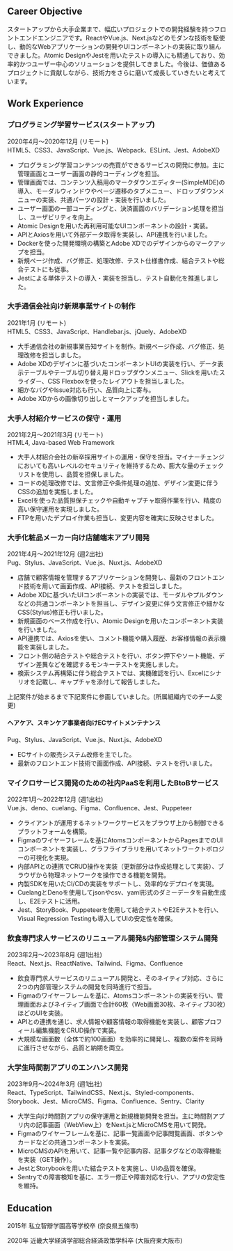 ## Career Objective

スタートアップから大手企業まで、幅広いプロジェクトでの開発経験を持つフロントエンドエンジニアです。ReactやVue.js、Next.jsなどのモダンな技術を駆使し、動的なWebアプリケーションの開発やUIコンポーネントの実装に取り組んできました。Atomic DesignやJestを用いたテストの導入にも精通しており、効率的かつユーザー中心のソリューションを提供してきました。今後は、価値あるプロジェクトに貢献しながら、技術力をさらに磨いて成長していきたいと考えています。

## Work Experience

### プログラミング学習サービス(スタートアップ)

2020年4月～2020年12月 (リモート)  
HTML5、CSS3、JavaScript、Vue.js、Webpack、ESLint、Jest、AdobeXD  
- プログラミング学習コンテンツの売買ができるサービスの開発に参加。主に管理画面とユーザー画面の静的コーディングを担当。
- 管理画面では、コンテンツ入稿用のマークダウンエディター(SimpleMDE)の導入、モーダルウィンドウやページ遷移のタブメニュー、ドロップダウンメニューの実装、共通パーツの設計・実装を行いました。
- ユーザー画面の一部コーディングと、決済画面のバリデーション処理を担当し、ユーザビリティを向上。
- Atomic Designを用いた再利用可能なUIコンポーネントの設計・実装。
- APIとAxiosを用いて外部データ取得を実装し、API連携を行いました。
- Dockerを使った開発環境の構築とAdobe XDでのデザインからのマークアップを担当。
- 新規ページ作成、バグ修正、処理改修、テスト仕様書作成、結合テストや総合テストにも従事。
- Jestによる単体テストの導入・実装を担当し、テスト自動化を推進しました。

### 大手通信会社向け新規事業サイトの制作

2021年1月 (リモート)  
HTML5、CSS3、JavaScript、Handlebar.js、jQuely、AdobeXD
- 大手通信会社の新規事業告知サイトを制作。新規ページ作成、バグ修正、処理改修を担当しました。
- Adobe XDのデザインに基づいたコンポーネントUIの実装を行い、データ表示テーブルやテーブル切り替え用ドロップダウンメニュー、Slickを用いたスライダー、CSS Flexboxを使ったレイアウトを担当しました。
- 細かなバグやIssue対応も行い、品質向上に寄与。
- Adobe XDからの画像切り出しとマークアップを担当しました。

### 大手人材紹介サービスの保守・運用

2021年2月～2021年3月 (リモート)  
HTML4, Java-based Web Framework
- 大手人材紹介会社の新卒採用サイトの運用・保守を担当。マイナーチェンジにおいても高いレベルのセキュリティを維持するため、膨大な量のチェックリストを使用し、品質を担保しました。
- コードの処理改修では、文言修正や条件処理の追加、デザイン変更に伴うCSSの追加を実施しました。
- Excelを使った品質担保チェックや自動キャプチャ取得作業を行い、精度の高い保守運用を実現しました。
- FTPを用いたデプロイ作業も担当し、変更内容を確実に反映させました。

### 大手化粧品メーカー向け店舗端末アプリ開発

2021年4月～2021年12月 (週2出社)  
Pug、Stylus、JavaScript、Vue.js、Nuxt.js、AdobeXD
- 店舗で顧客情報を管理するアプリケーションを開発し、最新のフロントエンド技術を用いて画面作成、API接続、テストを担当しました。
- Adobe XDに基づいたUIコンポーネントの実装では、モーダルやプルダウンなどの共通コンポーネントを担当し、デザイン変更に伴う文言修正や細かなCSS(Stylus)修正も行いました。
- 新規画面のベース作成を行い、Atomic Designを用いたコンポーネント実装を行いました。
- API連携では、Axiosを使い、コメント機能や購入履歴、お客様情報の表示機能を実装しました。
- フロント側の結合テストや総合テストを行い、ボタン押下やソート機能、デザイン差異などを確認するモンキーテストを実施しました。
- 検索システム再構築に伴う総合テストでは、実機確認を行い、Excelにシナリオを記載し、キャプチャを添付して報告しました。

上記案件が始まるまで下記案件に参画していました。(所属組織内でのチーム変更)

#### ヘアケア、スキンケア事業者向けECサイトメンテナンス

Pug、Stylus、JavaScript、Vue.js、Nuxt.js、AdobeXD
- ECサイトの販売システム改修を主でした。
- 最新のフロントエンド技術で画面作成、API接続、テストを行いました。

### マイクロサービス開発のための社内PaaSを利用したBtoBサービス

2022年1月～2022年12月 (週1出社)  
Vue.js、deno、cuelang、Figma、Confluence、Jest、Puppeteer
- クライアントが運用するネットワークサービスをブラウザ上から制御できるプラットフォームを構築。
- Figmaのワイヤーフレームを基にAtomsコンポーネントからPagesまでのUIコンポーネントを実装し、グラフライブラリを用いてネットワークトポロジーの可視化を実現。
- 内部APIとの連携でCRUD操作を実装（更新部分は作成処理として実装）、ブラウザから物理ネットワークを操作できる機能を開発。
- 内製SDKを用いたCI/CDの実装をサポートし、効率的なデプロイを実現。
- CuelangとDenoを使用してjsonやcsv、yaml形式のダミーデータを自動生成し、E2Eテストに活用。
- Jest、StoryBook、Puppeteerを使用して結合テストやE2Eテストを行い、Visual Regression Testingも導入してUIの安定性を確保。

### 飲食専門求人サービスのリニューアル開発&内部管理システム開発

2023年2月～2023年8月 (週1出社)  
React、Next.js、ReactNative、Tailwind、Figma、Confluence
- 飲食専門求人サービスのリニューアル開発と、そのネイティブ対応、さらに2つの内部管理システムの開発を同時進行で担当。
- Figmaのワイヤーフレームを基に、Atomsコンポーネントの実装を行い、管理画面およびネイティブ画面で合計60枚（Web画面30枚、ネイティブ30枚）ほどのUIを実装。
- APIとの連携を通じ、求人情報や顧客情報の取得機能を実装し、顧客プロフィール編集機能をCRUD操作で実装。
- 大規模な画面数（全体で約100画面）を効率的に開発し、複数の案件を同時に進行させながら、品質と納期を両立。

### 大学生時間割アプリのエンハンス開発

2023年9月～2024年3月 (週1出社)  
React、TypeScript、TailwindCSS、Next.js、Styled-components、Storybook、Jest、MicroCMS、Figma、Confluence、Sentry、Clarity
- 大学生向け時間割アプリの保守運用と新規機能開発を担当。主に時間割アプリ内の記事画面（WebView上）をNext.jsとMicroCMSを用いて開発。
- Figmaのワイヤーフレームを基に、記事一覧画面や記事閲覧画面、ボタンやカードなどの共通コンポーネントを実装。
- MicroCMSのAPIを用いて、記事一覧や記事内容、記事タグなどの取得機能を実装（GET操作）。
- JestとStorybookを用いた結合テストを実施し、UIの品質を確保。
- Sentryでの障害検知を基に、エラー修正や障害対応を行い、アプリの安定性を維持。


## Education

2015年
私立智辯学園高等学校卒 (奈良県五條市)

2020年
近畿大学経済学部総合経済政策学科卒 (大阪府東大阪市)
